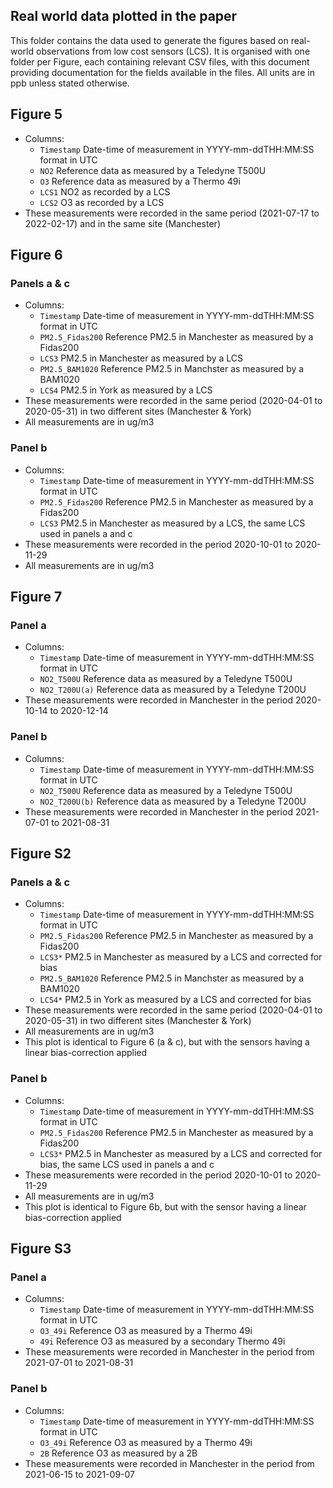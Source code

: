 ## Real world data plotted in the paper

This folder contains the data used to generate the figures based on real-world observations from low cost sensors (LCS).
It is organised with one folder per Figure, each containing relevant CSV files, with this document providing documentation for the fields available in the files.
All units are in ppb unless stated otherwise.

## Figure 5 

  - Columns:
    - `Timestamp` Date-time of measurement in YYYY-mm-ddTHH:MM:SS format in UTC
    - `NO2` Reference data as measured by a Teledyne T500U
    - `O3` Reference data as measured by a Thermo 49i
    - `LCS1` NO2 as recorded by a LCS
    - `LCS2` O3 as recorded by a LCS
  - These measurements were recorded in the same period (2021-07-17 to 2022-02-17) and in the same site (Manchester)

## Figure 6 

### Panels a & c 

  - Columns:
    - `Timestamp` Date-time of measurement in YYYY-mm-ddTHH:MM:SS format in UTC
    - `PM2.5_Fidas200` Reference PM2.5 in Manchester as measured by a Fidas200
    - `LCS3` PM2.5 in Manchester as measured by a LCS
    - `PM2.5_BAM1020` Reference PM2.5 in Manchster as measured by a BAM1020
    - `LCS4` PM2.5 in York as measured by a LCS
  - These measurements were recorded in the same period (2020-04-01 to 2020-05-31) in two different sites (Manchester & York)
  - All measurements are in ug/m3

### Panel b 

  - Columns:
    - `Timestamp` Date-time of measurement in YYYY-mm-ddTHH:MM:SS format in UTC
    - `PM2.5_Fidas200` Reference PM2.5 in Manchester as measured by a Fidas200
    - `LCS3` PM2.5 in Manchester as measured by a LCS, the same LCS used in panels a and c
  - These measurements were recorded in the period 2020-10-01 to 2020-11-29
  - All measurements are in ug/m3

## Figure 7 

### Panel a

  - Columns:
    - `Timestamp` Date-time of measurement in YYYY-mm-ddTHH:MM:SS format in UTC
    - `NO2_T500U` Reference data as measured by a Teledyne T500U
    - `NO2_T200U(a)` Reference data as measured by a Teledyne T200U
  - These measurements were recorded in Manchester in the period 2020-10-14 to 2020-12-14

### Panel b

  - Columns:
    - `Timestamp` Date-time of measurement in YYYY-mm-ddTHH:MM:SS format in UTC
    - `NO2_T500U` Reference data as measured by a Teledyne T500U
    - `NO2_T200U(b)` Reference data as measured by a Teledyne T200U
  - These measurements were recorded in Manchester in the period 2021-07-01 to 2021-08-31

## Figure S2

### Panels a & c 

  - Columns:
    - `Timestamp` Date-time of measurement in YYYY-mm-ddTHH:MM:SS format in UTC
    - `PM2.5_Fidas200` Reference PM2.5 in Manchester as measured by a Fidas200
    - `LCS3*` PM2.5 in Manchester as measured by a LCS and corrected for bias
    - `PM2.5_BAM1020` Reference PM2.5 in Manchster as measured by a BAM1020
    - `LCS4*` PM2.5 in York as measured by a LCS and corrected for bias
  - These measurements were recorded in the same period (2020-04-01 to 2020-05-31) in two different sites (Manchester & York)
  - All measurements are in ug/m3
  - This plot is identical to Figure 6 (a & c), but with the sensors having a linear bias-correction applied

### Panel b 

  - Columns:
    - `Timestamp` Date-time of measurement in YYYY-mm-ddTHH:MM:SS format in UTC
    - `PM2.5_Fidas200` Reference PM2.5 in Manchester as measured by a Fidas200
    - `LCS3*` PM2.5 in Manchester as measured by a LCS and corrected for bias, the same LCS used in panels a and c
  - These measurements were recorded in the period 2020-10-01 to 2020-11-29
  - All measurements are in ug/m3
  - This plot is identical to Figure 6b, but with the sensor having a linear bias-correction applied

## Figure S3 

### Panel a

  - Columns:
    - `Timestamp` Date-time of measurement in YYYY-mm-ddTHH:MM:SS format in UTC
    - `O3_49i` Reference O3 as measured by a Thermo 49i
    - `49i` Reference O3 as measured by a secondary Thermo 49i
  - These measurements were recorded in Manchester in the period from 2021-07-01 to 2021-08-31

### Panel b

  - Columns:
    - `Timestamp` Date-time of measurement in YYYY-mm-ddTHH:MM:SS format in UTC
    - `O3_49i` Reference O3 as measured by a Thermo 49i
    - `2B` Reference O3 as measured by a 2B
  - These measurements were recorded in Manchester in the period from 2021-06-15 to 2021-09-07

